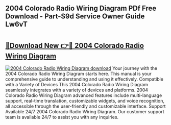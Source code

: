 ## 2004 Colorado Radio Wiring Diagram PDf Free Download - Part-S9d Service Owner Guide Lw6vT

# <h2><a href="http://dftcge.blite.top/?on=2004+Colorado+Radio+Wiring+Diagram">🔗Download New 👉🔴 2004 Colorado Radio Wiring Diagram</a></h2>

[![2004 Colorado Radio Wiring Diagram download](https://i.imgur.com/lujVjoI.png)](http://dftcge.blite.top/?on=2004+Colorado+Radio+Wiring+Diagram)
Your journey with the 2004 Colorado Radio Wiring Diagram starts here. This manual is your comprehensive guide to understanding and using it effectively. Compatible with a Variety of Devices This 2004 Colorado Radio Wiring Diagram seamlessly integrates with a variety of devices and platforms. 2004 Colorado Radio Wiring Diagram advanced features include multi-language support, real-time translation, customizable widgets, and voice recognition, all accessible through the user-friendly and customizable interface. Support Available 24/7 2004 Colorado Radio Wiring Diagram. Our customer support team is available 24/7 to assist you with any inquiries.
